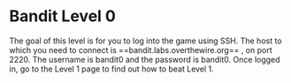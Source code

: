 # Bandit Level 0


The goal of this level is for you to log into the game using SSH. The host to which you need to connect is ==bandit.labs.overthewire.org== , on port 2220. The username is bandit0 and the password is bandit0. Once logged in, go to the Level 1 page to find out how to beat Level 1.
